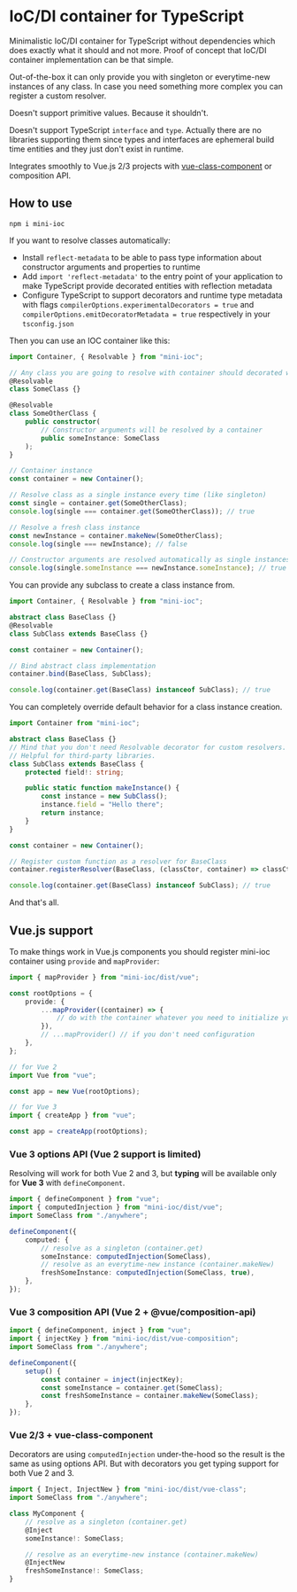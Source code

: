# IoC/DI container for TypeScript

Minimalistic IoC/DI container for TypeScript without dependencies which does exactly what it should and not more. Proof of concept that IoC/DI container implementation can be that simple.

Out-of-the-box it can only provide you with singleton or everytime-new instances of any class. In case you need something more complex you can register a custom resolver.

Doesn't support primitive values. Because it shouldn't.

Doesn't support TypeScript `interface` and `type`. Actually there are no libraries supporting them since types and interfaces are ephemeral build time entities and they just don't exist in runtime.

Integrates smoothly to Vue.js 2/3 projects with [vue-class-component](https://github.com/vuejs/vue-class-component) or composition API.

## How to use

```
npm i mini-ioc
```

If you want to resolve classes automatically:

-   Install `reflect-metadata` to be able to pass type information about constructor arguments and properties to runtime
-   Add `import 'reflect-metadata'` to the entry point of your application to make TypeScript provide decorated entities with reflection metadata
-   Configure TypeScript to support decorators and runtime type metadata with flags `compilerOptions.experimentalDecorators = true` and `compilerOptions.emitDecoratorMetadata = true` respectively in your `tsconfig.json`

Then you can use an IOC container like this:

```typescript
import Container, { Resolvable } from "mini-ioc";

// Any class you are going to resolve with container should decorated with Resolvable
@Resolvable
class SomeClass {}

@Resolvable
class SomeOtherClass {
	public constructor(
		// Constructor arguments will be resolved by a container
		public someInstance: SomeClass
	);
}

// Container instance
const container = new Container();

// Resolve class as a single instance every time (like singleton)
const single = container.get(SomeOtherClass);
console.log(single === container.get(SomeOtherClass)); // true

// Resolve a fresh class instance
const newInstance = container.makeNew(SomeOtherClass);
console.log(single === newInstance); // false

// Constructor arguments are resolved automatically as single instances with container.get
console.log(single.someInstance === newInstance.someInstance); // true
```

You can provide any subclass to create a class instance from.

```typescript
import Container, { Resolvable } from "mini-ioc";

abstract class BaseClass {}
@Resolvable
class SubClass extends BaseClass {}

const container = new Container();

// Bind abstract class implementation
container.bind(BaseClass, SubClass);

console.log(container.get(BaseClass) instanceof SubClass); // true
```

You can completely override default behavior for a class instance creation.

```typescript
import Container from "mini-ioc";

abstract class BaseClass {}
// Mind that you don't need Resolvable decorator for custom resolvers.
// Helpful for third-party libraries.
class SubClass extends BaseClass {
	protected field!: string;

	public static function makeInstance() {
		const instance = new SubClass();
		instance.field = "Hello there";
		return instance;
	}
}

const container = new Container();

// Register custom function as a resolver for BaseClass
container.registerResolver(BaseClass, (classCtor, container) => classCtor.makeInstance());

console.log(container.get(BaseClass) instanceof SubClass); // true
```

And that's all.

## Vue.js support

To make things work in Vue.js components you should register mini-ioc container using `provide` and `mapProvider`:

```typescript
import { mapProvider } from "mini-ioc/dist/vue";

const rootOptions = {
	provide: {
		...mapProvider((container) => {
			// do with the container whatever you need to initialize your dependencies
		}),
		// ...mapProvider() // if you don't need configuration
	},
};

// for Vue 2
import Vue from "vue";

const app = new Vue(rootOptions);

// for Vue 3
import { createApp } from "vue";

const app = createApp(rootOptions);
```

### Vue 3 options API (Vue 2 support is limited)

Resolving will work for both Vue 2 and 3, but **typing** will be available only for **Vue 3** with `defineComponent`.

```typescript
import { defineComponent } from "vue";
import { computedInjection } from "mini-ioc/dist/vue";
import SomeClass from "./anywhere";

defineComponent({
	computed: {
		// resolve as a singleton (container.get)
		someInstance: computedInjection(SomeClass),
		// resolve as an everytime-new instance (container.makeNew)
		freshSomeInstance: computedInjection(SomeClass, true),
	},
});
```

### Vue 3 composition API (Vue 2 + @vue/composition-api)

```typescript
import { defineComponent, inject } from "vue";
import { injectKey } from "mini-ioc/dist/vue-composition";
import SomeClass from "./anywhere";

defineComponent({
	setup() {
		const container = inject(injectKey);
		const someInstance = container.get(SomeClass);
		const freshSomeInstance = container.makeNew(SomeClass);
	},
});
```

### Vue 2/3 + vue-class-component

Decorators are using `computedInjection` under-the-hood so the result is the same as using options API. But with decorators you get typing support for both Vue 2 and 3.

```typescript
import { Inject, InjectNew } from "mini-ioc/dist/vue-class";
import SomeClass from "./anywhere";

class MyComponent {
	// resolve as a singleton (container.get)
	@Inject
	someInstance!: SomeClass;

	// resolve as an everytime-new instance (container.makeNew)
	@InjectNew
	freshSomeInstance!: SomeClass;
}
```
